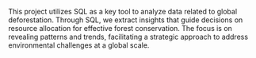This project utilizes SQL as a key tool to analyze data related to global deforestation. Through SQL, we extract insights that guide decisions on resource allocation for effective forest conservation. 
The focus is on revealing patterns and trends, facilitating a strategic approach to address environmental challenges at a global scale.
